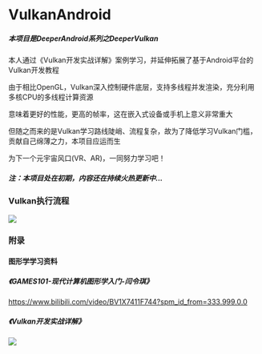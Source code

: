 # VulkanAndroid

##### 本项目是DeeperAndroid系列之DeeperVulkan

本人通过《Vulkan开发实战详解》案例学习，并延伸拓展了基于Android平台的Vulkan开发教程

由于相比OpenGL，Vulkan深入控制硬件底层，支持多线程并发渲染，充分利用多核CPU的多线程计算资源

意味着更好的性能，更高的帧率，这在嵌入式设备或手机上意义非常重大

但随之而来的是Vulkan学习路线陡峭、流程复杂，故为了降低学习Vulkan门槛，贡献自己绵薄之力，本项目应运而生

为下一个元宇宙风口(VR、AR)，一同努力学习吧！

##### 注：本项目处在初期，内容还在持续火热更新中...



### Vulkan执行流程

![](https://note.youdao.com/yws/public/resource/6d157ee8d79597540ad2ef4a25b2da2b/xmlnote/WEBRESOURCE1d4fcba486df8761beb89dbf97d5d888/508)

### 附录

#### 图形学学习资料

##### 《GAMES101-现代计算机图形学入门-闫令琪》

https://www.bilibili.com/video/BV1X7411F744?spm_id_from=333.999.0.0

##### 《Vulkan开发实战详解》

![](https://img3.doubanio.com/view/subject/l/public/s33443430.jpg)
